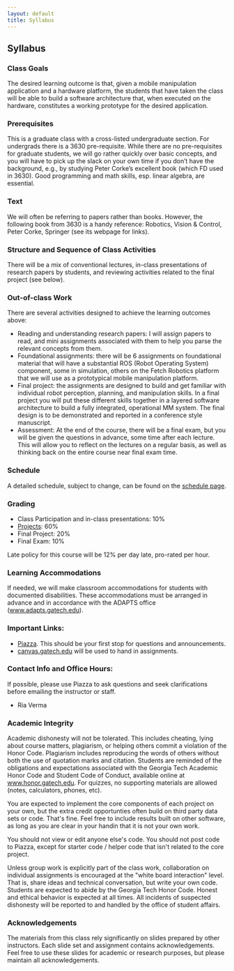 ```yaml
---
layout: default
title: Syllabus
---
```


## Syllabus

### Class Goals
The desired learning outcome is that, given a mobile manipulation application and a hardware platform, the students that have taken the class will be able to build a software architecture that, when executed on the hardware, constitutes a working prototype for the desired application.

### Prerequisites
This is a graduate class with a cross-listed undergraduate section. For undergrads there is a 3630 pre-requisite. While there are no pre-requisites for graduate students, we will go rather quickly over basic concepts, and you will have to pick up the slack on your own time if you don’t have the background, e.g., by studying Peter Corke’s excellent book (which FD used in 3630). Good programming and math skills, esp. linear algebra, are essential.

### Text
We will often be referring to papers rather than books. However, the following book from 3630 is a handy reference: Robotics, Vision & Control, Peter Corke, Springer (see its webpage for links).

### Structure and Sequence of Class Activities
There will be a mix of conventional lectures, in-class presentations of research papers by students, and reviewing activities related to the final project (see below).

### Out-of-class Work
There are several activities designed to achieve the learning outcomes above:
* Reading and understanding research papers: I will assign papers to read, and mini assignments associated with them to help you parse the relevant concepts from them.
* Foundational assignments: there will be 6 assignments on foundational material that will have a substantial ROS (Robot Operating System) component, some in simulation, others on the Fetch Robotics platform that we will use as a prototypical mobile manipulation platform.
* Final project: the assignments are designed to build and get familiar with individual robot perception, planning, and manipulation skills. In a final project you will put these different skills together in a layered software architecture to build a fully integrated, operational MM system. The final design is to be demonstrated and reported in a conference style manuscript.
* Assessment: At the end of the course, there will be a final exam, but you will be given the questions in advance, some time after each lecture. This will allow you to reflect on the lectures on a regular basis, as well as thinking back on the entire course near final exam time.

### Schedule
A detailed schedule, subject to change, can be found on the [schedule page](schedule.md).

### Grading
* Class Participation and in-class presentations: 10%
* [Projects](projects.md): 60%
* Final Project: 20%
* Final Exam: 10%

Late policy for this course will be 12% per day late, pro-rated per hour.

### Learning Accommodations
If needed, we will make classroom accommodations for students with documented disabilities. These accommodations must be arranged in advance and in accordance with the ADAPTS office (www.adapts.gatech.edu).

### Important Links:
* [Piazza](https://piazza.com/class/k4cz17x06xx788). This should be your first stop for questions and announcements.
* [canvas.gatech.edu](https://canvas.gatech.edu/) will be used to hand in assignments.

### Contact Info and Office Hours:
If possible, please use Piazza to ask questions and seek clarifications before emailing the instructor or staff.
* Ria Verma

### Academic Integrity
Academic dishonesty will not be tolerated. This includes cheating, lying about course matters, plagiarism, or helping others commit a violation of the Honor Code. Plagiarism includes reproducing the words of others without both the use of quotation marks and citation. Students are reminded of the obligations and expectations associated with the Georgia Tech Academic Honor Code and Student Code of Conduct, available online at www.honor.gatech.edu. For quizzes, no supporting materials are allowed (notes, calculators, phones, etc).

You are expected to implement the core components of each project on your own, but the extra credit opportunties often build on third party data sets or code. That's fine. Feel free to include results built on other software, as long as you are clear in your handin that it is not your own work.

You should not view or edit anyone else's code. You should not post code to Piazza, except for starter code / helper code that isn't related to the core project.

Unless group work is explicitly part of the class work, collaboration on individual assignments is encouraged at the "white board interaction" level. That is, share ideas and technical conversation, but write your own code. Students are expected to abide by the Georgia Tech Honor Code. Honest and ethical behavior is expected at all times. All incidents of suspected dishonesty will be reported to and handled by the office of student affairs.

### Acknowledgements
The materials from this class rely significantly on slides prepared by other instructors. Each slide set and assignment contains acknowledgements. Feel free to use these slides for academic or research purposes, but please maintain all acknowledgements.
